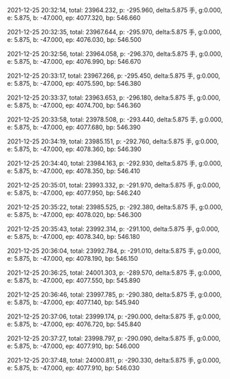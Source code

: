 2021-12-25 20:32:14, total: 23964.232, p: -295.960, delta:5.875 手, g:0.000, e: 5.875, b: -47.000, ep: 4077.320, bp: 546.660

2021-12-25 20:32:35, total: 23967.644, p: -295.970, delta:5.875 手, g:0.000, e: 5.875, b: -47.000, ep: 4076.030, bp: 546.500

2021-12-25 20:32:56, total: 23964.058, p: -296.370, delta:5.875 手, g:0.000, e: 5.875, b: -47.000, ep: 4076.990, bp: 546.670

2021-12-25 20:33:17, total: 23967.266, p: -295.450, delta:5.875 手, g:0.000, e: 5.875, b: -47.000, ep: 4075.590, bp: 546.380

2021-12-25 20:33:37, total: 23963.653, p: -296.180, delta:5.875 手, g:0.000, e: 5.875, b: -47.000, ep: 4074.700, bp: 546.360

2021-12-25 20:33:58, total: 23978.508, p: -293.440, delta:5.875 手, g:0.000, e: 5.875, b: -47.000, ep: 4077.680, bp: 546.390

2021-12-25 20:34:19, total: 23985.151, p: -292.760, delta:5.875 手, g:0.000, e: 5.875, b: -47.000, ep: 4078.360, bp: 546.390

2021-12-25 20:34:40, total: 23984.163, p: -292.930, delta:5.875 手, g:0.000, e: 5.875, b: -47.000, ep: 4078.350, bp: 546.410

2021-12-25 20:35:01, total: 23993.332, p: -291.970, delta:5.875 手, g:0.000, e: 5.875, b: -47.000, ep: 4077.950, bp: 546.240

2021-12-25 20:35:22, total: 23985.525, p: -292.380, delta:5.875 手, g:0.000, e: 5.875, b: -47.000, ep: 4078.020, bp: 546.300

2021-12-25 20:35:43, total: 23992.314, p: -291.100, delta:5.875 手, g:0.000, e: 5.875, b: -47.000, ep: 4078.340, bp: 546.180

2021-12-25 20:36:04, total: 23992.784, p: -291.010, delta:5.875 手, g:0.000, e: 5.875, b: -47.000, ep: 4078.190, bp: 546.150

2021-12-25 20:36:25, total: 24001.303, p: -289.570, delta:5.875 手, g:0.000, e: 5.875, b: -47.000, ep: 4077.550, bp: 545.890

2021-12-25 20:36:46, total: 23997.785, p: -290.380, delta:5.875 手, g:0.000, e: 5.875, b: -47.000, ep: 4077.140, bp: 545.940

2021-12-25 20:37:06, total: 23999.174, p: -290.000, delta:5.875 手, g:0.000, e: 5.875, b: -47.000, ep: 4076.720, bp: 545.840

2021-12-25 20:37:27, total: 23998.797, p: -290.090, delta:5.875 手, g:0.000, e: 5.875, b: -47.000, ep: 4077.910, bp: 546.000

2021-12-25 20:37:48, total: 24000.811, p: -290.330, delta:5.875 手, g:0.000, e: 5.875, b: -47.000, ep: 4077.910, bp: 546.030